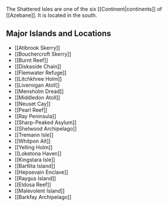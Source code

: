 The Shattered Isles are one of the six [[Continent|continents]] of [[Azebane]]. It is located in the south.
## Major Islands and Locations

- [[Atibrook Skerry]]
- [[Bouchercroft Skerry]]
- [[Burnt Reef]]
- [[Diskaside Chain]]
- [[Flemwater Refuge]]
- [[Litchkhree Holm]]
- [[Livernigan Atoll]]
- [[Mensholm Dread]]
- [[Middledon Atoll]]
- [[Neuset Cay]]
- [[Pearl Reef]]
- [[Ray Peninsula]]
- [[Sharp-Peaked Asylum]]
- [[Shelwood Archipelago]]
- [[Tremann Isle]]
- [[Whitpon Ait]]
- [[Yelling Holm]]
- [[Loketona Haven]]
- [[Kingstara Isle]]
- [[Bartlita Island]]
- [[Hepsevain Enclave]]
- [[Raygus Island]]
- [[Eldosa Reef]]
- [[Malevolent Island]]
- [[Barkfay Archipelago]]
